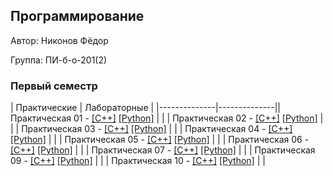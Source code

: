 ## Программирование

Автор: Никонов Фёдор

Группа: ПИ-б-о-201(2)

### Первый семестр

| Практические | Лабораторные |
|--------------|--------------|| Практическая 01 - [[С++]](./Practice/01/C++/) [[Python]](./Practice/01/Python) |  |
| Практическая 02 - [[С++]](./Practice/02/C++/) [[Python]](./Practice/02/Python) |  |
| Практическая 03 - [[С++]](./Practice/03/C++/) [[Python]](./Practice/03/Python) |  |
| Практическая 04 - [[С++]](./Practice/04/C++/) [[Python]](./Practice/04/Python) |  |
| Практическая 05 - [[С++]](./Practice/05/C++/) [[Python]](./Practice/05/Python) |  |
| Практическая 06 - [[С++]](./Practice/06/C++/) [[Python]](./Practice/06/Python) |  |
| Практическая 07 - [[С++]](./Practice/07/C++/) [[Python]](./Practice/07/Python) |  |
| Практическая 09 - [[С++]](./Practice/09/C++/) [[Python]](./Practice/09/Python) |  |
| Практическая 10 - [[С++]](./Practice/10/C++/) [[Python]](./Practice/10/Python) |  |
